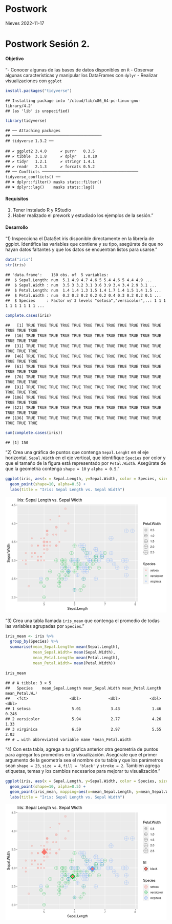Postwork
================
Nieves
2022-11-17

# Postwork Sesión 2.

#### Objetivo

“- Conocer algunas de las bases de datos disponibles en `R` - Observar
algunas características y manipular los DataFrames con `dplyr` -
Realizar visualizaciones con `ggplot`

``` r
install.packages("tidyverse")
```

    ## Installing package into '/cloud/lib/x86_64-pc-linux-gnu-library/4.2'
    ## (as 'lib' is unspecified)

``` r
library(tidyverse)
```

    ## ── Attaching packages
    ## ───────────────────────────────────────
    ## tidyverse 1.3.2 ──

    ## ✔ ggplot2 3.4.0      ✔ purrr   0.3.5 
    ## ✔ tibble  3.1.8      ✔ dplyr   1.0.10
    ## ✔ tidyr   1.2.1      ✔ stringr 1.4.1 
    ## ✔ readr   2.1.3      ✔ forcats 0.5.2 
    ## ── Conflicts ────────────────────────────────────────── tidyverse_conflicts() ──
    ## ✖ dplyr::filter() masks stats::filter()
    ## ✖ dplyr::lag()    masks stats::lag()

#### Requisitos

1.  Tener instalado R y RStudio
2.  Haber realizado el prework y estudiado los ejemplos de la sesión.”

#### Desarrollo

“1) Inspecciona el DataSet iris disponible directamente en la librería
de ggplot. Identifica las variables que contiene y su tipo, asegúrate de
que no hayan datos faltantes y que los datos se encuentran listos para
usarse.”

``` r
data("iris")
str(iris)
```

    ## 'data.frame':    150 obs. of  5 variables:
    ##  $ Sepal.Length: num  5.1 4.9 4.7 4.6 5 5.4 4.6 5 4.4 4.9 ...
    ##  $ Sepal.Width : num  3.5 3 3.2 3.1 3.6 3.9 3.4 3.4 2.9 3.1 ...
    ##  $ Petal.Length: num  1.4 1.4 1.3 1.5 1.4 1.7 1.4 1.5 1.4 1.5 ...
    ##  $ Petal.Width : num  0.2 0.2 0.2 0.2 0.2 0.4 0.3 0.2 0.2 0.1 ...
    ##  $ Species     : Factor w/ 3 levels "setosa","versicolor",..: 1 1 1 1 1 1 1 1 1 1 ...

``` r
complete.cases(iris)
```

    ##   [1] TRUE TRUE TRUE TRUE TRUE TRUE TRUE TRUE TRUE TRUE TRUE TRUE TRUE TRUE TRUE
    ##  [16] TRUE TRUE TRUE TRUE TRUE TRUE TRUE TRUE TRUE TRUE TRUE TRUE TRUE TRUE TRUE
    ##  [31] TRUE TRUE TRUE TRUE TRUE TRUE TRUE TRUE TRUE TRUE TRUE TRUE TRUE TRUE TRUE
    ##  [46] TRUE TRUE TRUE TRUE TRUE TRUE TRUE TRUE TRUE TRUE TRUE TRUE TRUE TRUE TRUE
    ##  [61] TRUE TRUE TRUE TRUE TRUE TRUE TRUE TRUE TRUE TRUE TRUE TRUE TRUE TRUE TRUE
    ##  [76] TRUE TRUE TRUE TRUE TRUE TRUE TRUE TRUE TRUE TRUE TRUE TRUE TRUE TRUE TRUE
    ##  [91] TRUE TRUE TRUE TRUE TRUE TRUE TRUE TRUE TRUE TRUE TRUE TRUE TRUE TRUE TRUE
    ## [106] TRUE TRUE TRUE TRUE TRUE TRUE TRUE TRUE TRUE TRUE TRUE TRUE TRUE TRUE TRUE
    ## [121] TRUE TRUE TRUE TRUE TRUE TRUE TRUE TRUE TRUE TRUE TRUE TRUE TRUE TRUE TRUE
    ## [136] TRUE TRUE TRUE TRUE TRUE TRUE TRUE TRUE TRUE TRUE TRUE TRUE TRUE TRUE TRUE

``` r
sum(complete.cases(iris))
```

    ## [1] 150

“2) Crea una gráfica de puntos que contenga `Sepal.Lenght` en el eje
horizontal, `Sepal.Width` en el eje vertical, que identifique `Species`
por color y que el tamaño de la figura está representado por
`Petal.Width`. Asegúrate de que la geometría contenga `shape = 10` y
`alpha = 0.5`.”

``` r
ggplot(iris, aes(x = Sepal.Length, y=Sepal.Width, color = Species, size = Petal.Width)) + 
  geom_point(shape=10, alpha=0.5) +
  labs(title = "Iris: Sepal Length vs. Sepal Width")
```

![](Postwork_2_files/figure-gfm/unnamed-chunk-4-1.png)<!-- -->

“3) Crea una tabla llamada `iris_mean` que contenga el promedio de todas
las variables agrupadas por `Species`.”

``` r
iris_mean <- iris %>% 
  group_by(Species) %>% 
  summarise(mean_Sepal.Length= mean(Sepal.Length),
            mean_Sepal.Width= mean(Sepal.Width),
            mean_Petal.Length= mean(Petal.Length),
            mean_Petal.Width= mean(Petal.Width))
```

``` r
iris_mean
```

    ## # A tibble: 3 × 5
    ##   Species    mean_Sepal.Length mean_Sepal.Width mean_Petal.Length mean_Petal.W…¹
    ##   <fct>                  <dbl>            <dbl>             <dbl>          <dbl>
    ## 1 setosa                  5.01             3.43              1.46          0.246
    ## 2 versicolor              5.94             2.77              4.26          1.33 
    ## 3 virginica               6.59             2.97              5.55          2.03 
    ## # … with abbreviated variable name ¹​mean_Petal.Width

“4) Con esta tabla, agrega a tu gráfica anterior otra geometría de
puntos para agregar los promedios en la visualización. Asegúrate que el
primer argumento de la geometría sea el nombre de tu tabla y que los
parámetros sean `shape = 23`, `size = 4`, `fill = 'black'` y
`stroke = 2`. También agrega etiquetas, temas y los cambios necesarios
para mejorar tu visualización.”

``` r
ggplot(iris, aes(x = Sepal.Length, y=Sepal.Width, color = Species, size = Petal.Width)) + 
  geom_point(shape=10, alpha=0.5) +
  geom_point(iris_mean, mapping=aes(x=mean_Sepal.Length, y=mean_Sepal.Width, fill = 'black', stroke = 2), shape=23, size=4)+
  labs(title = "Iris: Sepal Length vs. Sepal Width")
```

![](Postwork_2_files/figure-gfm/unnamed-chunk-7-1.png)<!-- -->
